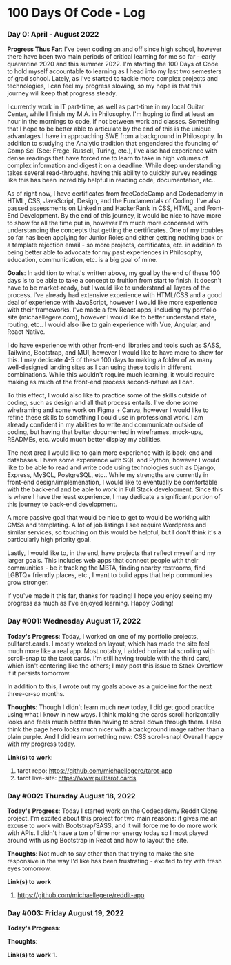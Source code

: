 # 100 Days Of Code - Log

### Day 0: April - August 2022

**Progress Thus Far**: I've been coding on and off since high school, however there have been two main periods of critical learning for me so far - early quarantine 2020 and this summer 2022. I'm starting the 100 Days of Code to hold myself accountable to learning as I head into my last two semesters of grad school. Lately, as I've started to tackle more complex projects and technologies, I can feel my progress slowing, so my hope is that this journey will keep that progress steady. 

I currently work in IT part-time, as well as part-time in my local Guitar Center, while I finish my M.A. in Philosophy. I'm hoping to find at least an hour in the mornings to code, if not between work and classes. Something that I hope to be better able to articulate by the end of this is the unique advantages I have in approaching SWE from a background in Philosophy. In addition to studying the Analytic tradition that engendered the founding of Comp Sci (See: Frege, Russell, Turing, etc.), I've also had experience with dense readings that have forced me to learn to take in high volumes of complex information and digest it on a deadline. While deep understanding takes several read-throughs, having this ability to quickly survey readings like this has been incredibly helpful in reading code, documentation, etc..

As of right now, I have certificates from freeCodeCamp and Codecademy in HTML, CSS, JavaScript, Design, and the Fundamentals of Coding. I've also passed assessments on Linkedin and HackerRank in CSS, HTML, and Front-End Development. By the end of this journey, it would be nice to have more to show for all the time put in, however I'm much more concerned with understanding the concepts that getting the certificates. One of my troubles so far has been applying for Junior Roles and either getting nothing back or a template rejection email - so more projects, certificates, etc. in addition to being better able to advocate for my past experiences in Philosophy, education, communication, etc. is a big goal of mine.

**Goals**: In addition to what's written above, my goal by the end of these 100 days is to be able to take a concept to fruition from start to finish. It doesn't have to be market-ready, but I would like to understand all layers of the process. I've already had extensive experience with HTML/CSS and a good deal of experience with JavaScript, however I would like more experience with their frameworks. I've made a few React apps, including my portfolio site (michaellegere.com), however I would like to better understand state, routing, etc.. I would also like to gain experience with Vue, Angular, and React Native.

I do have experience with other front-end libraries and tools such as SASS, Tailwind, Bootstrap, and MUI, however I would like to have more to show for this. I may dedicate 4-5 of these 100 days to making a folder of as many well-designed landing sites as I can using these tools in different combinations. While this wouldn't require much learning, it would require making as much of the front-end process second-nature as I can.

To this effect, I would also like to practice some of the skills outside of coding, such as design and all that process entails. I've done some wireframing and some work on Figma + Canva, however I would like to refine these skills to something I could use in professional work. I am already confident in my abilities to write and communicate outside of coding, but having that better documented in wireframes, mock-ups, READMEs, etc. would much better display my abilities.

The next area I would like to gain more experience with is back-end and databases. I have some experience with SQL and Python, however I would like to be able to read and write code using technologies such as Django, Express, MySQL, PostgreSQL, etc.. While my strengths are currently in front-end design/implemenation, I would like to eventually be comfortable with the back-end and be able to work in Full Stack development. Since this is where I have the least experience, I may dedicate a significant portion of this journey to back-end development.

A more passive goal that would be nice to get to would be working with CMSs and templating. A lot of job listings I see require Wordpress and similar services, so touching on this would be helpful, but I don't think it's a particularly high priority goal.

Lastly, I would like to, in the end, have projects that reflect myself and my larger goals. This includes web apps that connect people with their communities - be it tracking the MBTA, finding nearby restrooms, find LGBTQ+ friendly places, etc., I want to build apps that help communities grow stronger.

If you've made it this far, thanks for reading! I hope you enjoy seeing my progress as much as I've enjoyed learning. Happy Coding!


### Day #001: Wednesday August 17, 2022

**Today's Progress**: Today, I worked on one of my portfolio projects, pulltarot.cards. I mostly worked on layout, which has made the site feel much more like a real app. Most notably, I added horizontal scrolling with scroll-snap to the tarot cards. I'm still having trouble with the third card, which isn't centering like the others; I may post this issue to Stack Overflow if it persists tomorrow.

In addition to this, I wrote out my goals above as a guideline for the next three-or-so months.

**Thoughts**: Though I didn't learn much new today, I did get good practice using what I know in new ways. I think making the cards scroll horizontally looks and feels much better than having to scroll down through them. I also think the page hero looks much nicer with a background image rather than a plain purple. And I did learn something new: CSS scroll-snap! Overall happy with my progress today.

**Link(s) to work**: 
1. tarot repo: https://github.com/michaellegere/tarot-app
2. tarot live-site: https://www.pulltarot.cards

### Day #002: Thursday August 18, 2022

**Today's Progress**: Today I started work on the Codecademy Reddit Clone project. I'm excited about this project for two main reasons: it gives me an excuse to work with Bootstrap/SASS, and it will force me to do more work with APIs. I didn't have a ton of time nor energy today so I most played around with using Bootstrap in React and how to layout the site.

**Thoughts**: Not much to say other than that trying to make the site responsive in the way I'd like has been frustrating - excited to try with fresh eyes tomorrow.

**Link(s) to work**
1. https://github.com/michaellegere/reddit-app

### Day #003: Friday August 19, 2022

**Today's Progress**: 

**Thoughts**: 

**Link(s) to work**
1. 
